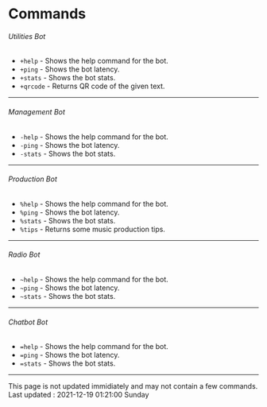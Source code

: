 # Commands
###### Utilities Bot
- `+help` - Shows the help command for the bot.
- `+ping` - Shows the bot latency.
- `+stats` - Shows the bot stats.
- `+qrcode` - Returns QR code of the given text.

------------

###### Management Bot
- `-help` - Shows the help command for the bot.
- `-ping` - Shows the bot latency.
- `-stats` - Shows the bot stats.

------------

###### Production Bot
- `%help` - Shows the help command for the bot.
- `%ping` - Shows the bot latency.
- `%stats` - Shows the bot stats.
- `%tips` - Returns some music production tips.

------------

###### Radio Bot
- `~help` - Shows the help command for the bot.
- `~ping` - Shows the bot latency.
- `~stats` - Shows the bot stats.

------------

###### Chatbot Bot
- `=help` - Shows the help command for the bot.
- `=ping` - Shows the bot latency.
- `=stats` - Shows the bot stats.

------------

This page is not updated immidiately and may not contain a few commands.
Last updated : 2021-12-19 01:21:00 Sunday
